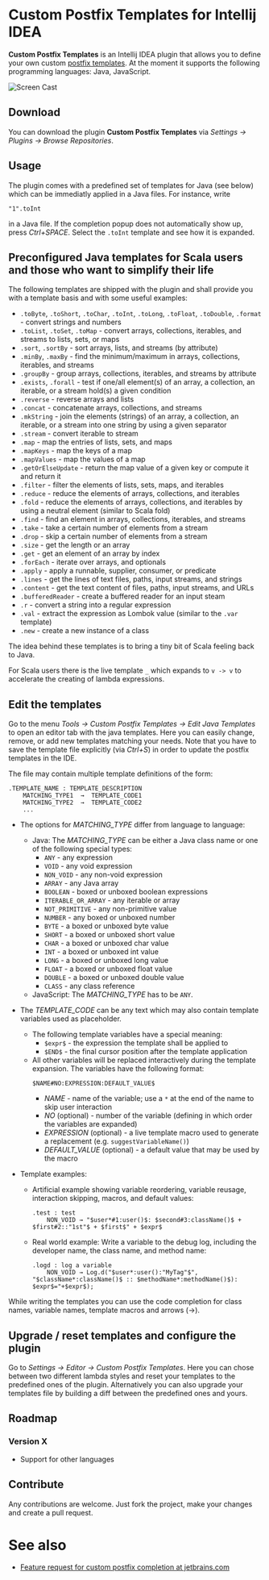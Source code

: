 # Custom Postfix Templates for Intellij IDEA

**Custom Postfix Templates** is an Intellij IDEA plugin that allows you to define your own custom [postfix templates](https://blog.jetbrains.com/idea/2014/03/postfix-completion/).
At the moment it supports the following programming languages: Java, JavaScript.

![Screen Cast](https://github.com/xylo/intellij-postfix-templates/blob/master/videos/vid1/vid1.png)

## Download

You can download the plugin **Custom Postfix Templates** via *Settings → Plugins → Browse Repositories*.

## Usage

The plugin comes with a predefined set of templates for Java (see below) which can be immediatly applied in a Java files.
For instance, write 

    "1".toInt
    
in a Java file.  If the completion popup does not automatically show up, press *Ctrl+SPACE*.
Select the `.toInt` template and see how it is expanded.

## Preconfigured Java templates for Scala users and those who want to simplify their life

The following templates are shipped with the plugin and shall provide you with a template basis and with some useful examples:
* `.toByte`, `.toShort`, `.toChar`, `.toInt`, `.toLong`, `.toFloat`, `.toDouble`, `.format` - convert strings and numbers
* `.toList`, `.toSet`, `.toMap` - convert arrays, collections, iterables, and streams to lists, sets, or maps
* `.sort`, `.sortBy` - sort arrays, lists, and streams (by attribute)
* `.minBy`, `.maxBy` - find the minimum/maximum in arrays, collections, iterables, and streams 
* `.groupBy` - group arrays, collections, iterables, and streams by attribute
* `.exists`, `.forall` - test if one/all element(s) of an array, a collection, an iterable, or a stream hold(s) a given condition
* `.reverse` - reverse arrays and lists
* `.concat` - concatenate arrays, collections, and streams
* `.mkString` - join the elements (strings) of an array, a collection, an iterable, or a stream into one string by using a given separator
* `.stream` - convert iterable to stream
* `.map` - map the entries of lists, sets, and maps
* `.mapKeys` - map the keys of a map
* `.mapValues` - map the values of a map
* `.getOrElseUpdate` - return the map value of a given key or compute it and return it
* `.filter` - filter the elements of lists, sets, maps, and iterables
* `.reduce` - reduce the elements of arrays, collections, and iterables
* `.fold` - reduce the elements of arrays, collections, and iterables by using a neutral element (similar to Scala fold)
* `.find` - find an element in arrays, collections, iterables, and streams
* `.take` - take a certain number of elements from a stream
* `.drop` - skip a certain number of elements from a stream
* `.size` - get the length or an array
* `.get` - get an element of an array by index
* `.forEach` - iterate over arrays, and optionals
* `.apply` - apply a runnable, supplier, consumer, or predicate
* `.lines` - get the lines of text files, paths, input streams, and strings
* `.content` - get the text content of files, paths, input streams, and URLs
* `.bufferedReader` - create a buffered reader for an input steam
* `.r` - convert a string into a regular expression
* `.val` - extract the expression as Lombok value (similar to the `.var` template)
* `.new` - create a new instance of a class

The idea behind these templates is to bring a tiny bit of Scala feeling back to Java.

For Scala users there is the live template `_` which expands to `v -> v` to accelerate the creating of lambda expressions.

## Edit the templates

Go to the menu *Tools → Custom Postfix Templates → Edit Java Templates* to open an editor tab with the java templates.
Here you can easily change, remove, or add new templates matching your needs.
Note that you have to save the template file explicitly (via *Ctrl+S*) in order to update the postfix templates in the IDE.

The file may contain multiple template definitions of the form:
```
.TEMPLATE_NAME : TEMPLATE_DESCRIPTION
    MATCHING_TYPE1  →  TEMPLATE_CODE1
    MATCHING_TYPE2  →  TEMPLATE_CODE2
    ...
```
* The options for *MATCHING_TYPE* differ from language to language:
  * Java: The *MATCHING_TYPE* can be either a Java class name or one of the following special types:
    * `ANY` - any expression
    * `VOID` - any void expression
    * `NON_VOID` - any non-void expression
    * `ARRAY` - any Java array
    * `BOOLEAN` - boxed or unboxed boolean expressions
    * `ITERABLE_OR_ARRAY` - any iterable or array
    * `NOT_PRIMITIVE` - any non-primitive value
    * `NUMBER` - any boxed or unboxed number
    * `BYTE` - a boxed or unboxed byte value
    * `SHORT` - a boxed or unboxed short value
    * `CHAR` - a boxed or unboxed char value
    * `INT` - a boxed or unboxed int value
    * `LONG` - a boxed or unboxed long value
    * `FLOAT` - a boxed or unboxed float value
    * `DOUBLE` - a boxed or unboxed double value
    * `CLASS` - any class reference
  * JavaScript: The *MATCHING_TYPE* has to be `ANY`.
* The *TEMPLATE_CODE* can be any text which may also contain template variables used as placeholder.
  * The following template variables have a special meaning:
    * `$expr$` - the expression the template shall be applied to
    * `$END$` - the final cursor position after the template application
  * All other variables will be replaced interactively during the template expansion.
    The variables have the following format:
    ```
    $NAME#NO:EXPRESSION:DEFAULT_VALUE$
    ```
    * *NAME* - name of the variable; use a `*` at the end of the name to skip user interaction
    * *NO* (optional) - number of the variable (defining in which order the variables are expanded)
    * *EXPRESSION* (optional) - a live template macro used to generate a replacement (e.g. `suggestVariableName()`)
    * *DEFAULT_VALUE* (optional) - a default value that may be used by the macro

* Template examples:
  * Artificial example showing variable reordering, variable reusage, interaction skipping, macros, and default values:
    ```
    .test : test
	    NON_VOID → "$user*#1:user()$: $second#3:className()$ + $first#2::"1st"$ + $first$" + $expr$
    ```
  * Real world example: Write a variable to the debug log, including the developer name, the class name, and method name:
    ```
    .logd : log a variable
        NON_VOID → Log.d("$user*:user():"MyTag"$", "$className*:className()$ :: $methodName*:methodName()$): $expr$="+$expr$);
    ```

While writing the templates you can use the code completion for class names, variable names, template macros and arrows (→).

## Upgrade / reset templates and configure the plugin

Go to *Settings → Editor → Custom Postfix Templates*.  Here you can chose between two different lambda styles and reset your templates to the predefined ones of the plugin.  Alternatively you can also upgrade your templates file by building a diff between the predefined ones and yours.

## Roadmap

### Version X

* Support for other languages

## Contribute

Any contributions are welcome.  Just fork the project, make your changes and create a pull request.

# See also
* [Feature request for custom postfix completion at jetbrains.com](https://youtrack.jetbrains.com/issue/IDEA-122443)
